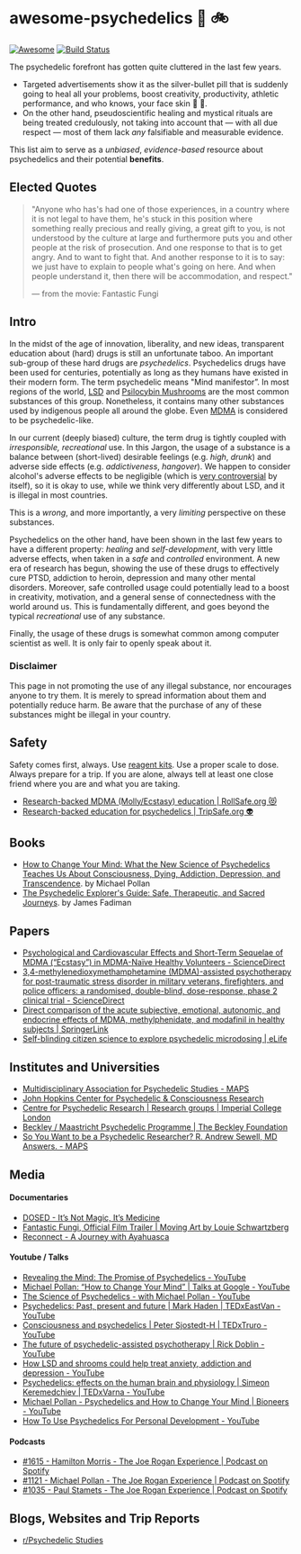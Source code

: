# awesome-psychedelics 🍄 🚲
[![Awesome](https://cdn.rawgit.com/sindresorhus/awesome/d7305f38d29fed78fa85652e3a63e154dd8e8829/media/badge.svg)](https://github.com/sindresorhus/awesome) [![Build Status](https://travis-ci.com/kianenigma/awesome-psychedelics.svg)](https://travis-ci.com/kianenigma/awesome-psychedelics)

The psychedelic forefront has gotten quite cluttered in the last few years.

- Targeted advertisements show it as the silver-bullet pill that is suddenly going to heal all your problems, boost creativity, productivity, athletic performance, and who knows, your face skin 🤯 🤥.
- On the other hand, pseudoscientific healing and mystical rituals are being treated credulously, not taking into account that — with all due respect — most of them lack *any* falsifiable and measurable evidence.

This list aim to serve as a *unbiased*, *evidence-based* resource about psychedelics and their potential **benefits**.

## Elected Quotes
> "Anyone who has's had one of those experiences, in a country where it is not legal to have them, he's stuck in this position where something really precious and really giving, a great gift to you, is not understood by the culture at large and furthermore puts you and other people at the risk of prosecution.
> And one response to that is to get angry. And to want to fight that. And another response to it is to say: we just have to explain to people what's going on here. And when people understand it, then there will be accommodation, and respect."
>
> ― from the movie: Fantastic Fungi

## Intro
In the midst of the age of innovation, liberality, and new ideas, transparent education about (hard) drugs is still an unfortunate taboo. An important sub-group of these hard drugs are _psychedelics_. Psychedelics drugs have been used for centuries, potentially as long as they humans have existed in their modern form. The term psychedelic means "Mind manifestor”. In most regions of the world, [LSD](https://en.wikipedia.org/wiki/Lysergic_acid_diethylamide) and [Psilocybin Mushrooms](https://en.wikipedia.org/wiki/Psilocybin) are the most common substances of this group. Nonetheless, it contains many other substances used by indigenous people all around the globe. Even [MDMA](https://en.wikipedia.org/wiki/MDMA) is considered to be psychedelic-like.

In our current (deeply biased) culture, the term drug is tightly coupled with _irresponsible, recreational_ use. In this Jargon, the usage of a substance is a balance between (short-lived) desirable feelings (e.g. _high_, _drunk_) and adverse side effects (e.g. _addictiveness_, _hangover_). We happen to consider alcohol's adverse effects to be negligible (which is [very controversial](https://www.youtube.com/watch?v=qS6LoRYUdhw) by itself), so it is okay to use, while we think very differently about LSD, and it is illegal in most countries.

This is a _wrong_, and more importantly, a very *limiting* perspective on these substances.

Psychedelics on the other hand, have been shown in the last few years to have a different property: _healing_ and _self-development_, with very little adverse effects, when taken in a _safe_ and _controlled_ environment. A new era of research has begun, showing the use of these drugs to effectively cure PTSD, addiction to heroin, depression and many other mental disorders. Moreover, safe controlled usage could potentially lead to a boost in creativity, motivation, and a general sense of connectedness with the world around us. This is fundamentally different, and goes beyond the typical _recreational_ use of any substance.

Finally, the usage of these drugs is somewhat common among computer scientist as well. It is only fair to openly speak about it.

### Disclaimer
This page in not promoting the use of any illegal substance, nor encourages anyone to try them. It is merely to spread information about them and potentially reduce harm. Be aware that the purchase of any of these substances might be illegal in your country.

## Safety
Safety comes first, always. Use [reagent kits](https://www.reagent-tests.uk/). Use a proper scale to dose. Always prepare for a trip. If you are alone, always tell at least one close friend where you are and what you are taking.
- [Research-backed MDMA (Molly/Ecstasy) education | RollSafe.org 😻](https://rollsafe.org/)
- [Research-backed education for psychedelics | TripSafe.org 👽](https://tripsafe.org/)


## Books
- [How to Change Your Mind: What the New Science of Psychedelics Teaches Us About Consciousness, Dying, Addiction, Depression, and Transcendence](https://www.goodreads.com/book/show/36613747-how-to-change-your-mind). by Michael Pollan
- [The Psychedelic Explorer's Guide: Safe, Therapeutic, and Sacred Journeys](https://www.goodreads.com/book/show/9721527-the-psychedelic-explorer-s-guide). by James Fadiman

## Papers
- [Psychological and Cardiovascular Effects and Short-Term Sequelae of MDMA (“Ecstasy”) in MDMA-Naı̈ve Healthy Volunteers - ScienceDirect](https://www.sciencedirect.com/science/article/abs/pii/S0893133X9800013X)
- [3,4-methylenedioxymethamphetamine (MDMA)-assisted psychotherapy for post-traumatic stress disorder in military veterans, firefighters, and police officers: a randomised, double-blind, dose-response, phase 2 clinical trial - ScienceDirect](https://www.sciencedirect.com/science/article/abs/pii/S2215036618301354)
- [Direct comparison of the acute subjective, emotional, autonomic, and endocrine effects of MDMA, methylphenidate, and modafinil in healthy subjects | SpringerLink](https://link.springer.com/article/10.1007/s00213-017-4650-5)
- [Self-blinding citizen science to explore psychedelic microdosing | eLife](https://elifesciences.org/articles/62878)

## Institutes and Universities
- [Multidisciplinary Association for Psychedelic Studies - MAPS](https://maps.org/)
- [John Hopkins Center for Psychedelic & Consciousness Research](https://hopkinspsychedelic.org/)
- [Centre for Psychedelic Research | Research groups | Imperial College London](https://www.imperial.ac.uk/psychedelic-research-centre)
- [Beckley / Maastricht Psychedelic Programme | The Beckley Foundation](https://beckleyfoundation.org/science/collaborations/maastricht-university-netherlands/)
- [So You Want to be a Psychedelic Researcher? R. Andrew Sewell, MD Answers. - MAPS](https://maps.org/resources/students/181-so-you-want-to-be-a-psychedelic-researcher)

## Media
#### Documentaries
- [DOSED - It’s Not Magic, It’s Medicine](https://www.dosedmovie.com/)
- [Fantastic Fungi, Official Film Trailer | Moving Art by Louie Schwartzberg](https://fantasticfungi.com/trailer/)
- [Reconnect - A Journey with Ayahuasca](https://londonreal.tv/reconnect-the-movie/)

#### Youtube / Talks
- [Revealing the Mind: The Promise of Psychedelics - YouTube](https://www.youtube.com/watch?v=Fi66wFfOC-4)
- [Michael Pollan: “How to Change Your Mind” | Talks at Google - YouTube](https://www.youtube.com/watch?v=KuhmZSFvhL0)
- [The Science of Psychedelics - with Michael Pollan - YouTube](https://www.youtube.com/watch?v=LcAj1oxMT9U)
- [Psychedelics: Past, present and future | Mark Haden | TEDxEastVan - YouTube](https://www.youtube.com/watch?v=JI1dwVsPw2E)
- [Consciousness and psychedelics | Peter Sjostedt-H | TEDxTruro - YouTube](https://www.youtube.com/watch?v=tV8PSevhd_M)
- [The future of psychedelic-assisted psychotherapy | Rick Doblin - YouTube](https://www.youtube.com/watch?v=Q9XD8yRPxc8)
- [How LSD and shrooms could help treat anxiety, addiction and depression - YouTube](https://www.youtube.com/watch?v=b5i0aY_rUZU)
- [Psychedelics: effects on the human brain and physiology | Simeon Keremedchiev | TEDxVarna - YouTube](https://www.youtube.com/watch?v=FyAgx_tzh80&t=674s)
- [Michael Pollan - Psychedelics and How to Change Your Mind | Bioneers - YouTube](https://www.youtube.com/watch?v=5DrM90dg5t4&t=43s)
- [How To Use Psychedelics For Personal Development - YouTube](https://www.youtube.com/watch?v=CuOIECQ5zag)

#### Podcasts
- [#1615 - Hamilton Morris - The Joe Rogan Experience | Podcast on Spotify](https://open.spotify.com/episode/2sv8XJd7hekqx3EOVDmdex?si=-CMbFPEXRYGckZSe6_RVpg&nd=1)
- [#1121 - Michael Pollan - The Joe Rogan Experience | Podcast on Spotify](https://open.spotify.com/episode/1ICSexGz1pF7qrHSPnD1hD)
- [#1035 - Paul Stamets - The Joe Rogan Experience | Podcast on Spotify](https://open.spotify.com/episode/4DLfLVgqD4NFZXwE9RuLso)

## Blogs, Websites and Trip Reports
- [r/Psychedelic Studies](https://www.reddit.com/r/PsychedelicStudies/)
